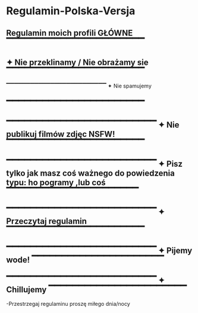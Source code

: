 # Regulamin-Polska-Versja
Regulamin moich profili GŁÓWNE
▔▔▔▔▔▔▔▔▔▔▔▔▔▔▔▔▔▔▔▔▔▔▔
--------------------------------------------------------------
✦ Nie przeklinamy / Nie obrażamy sie
▔▔▔▔▔▔▔▔▔▔▔▔▔▔▔▔▔▔▔▔▔▔▔
--------------------------------------------------------------

▔▔▔▔▔▔▔▔▔▔▔▔▔▔▔▔▔▔▔▔▔▔▔▔▔
✦ Nie spamujemy

▔▔▔▔▔▔▔▔▔▔▔▔▔▔▔▔▔▔▔▔▔▔▔
--------------------------------------------------------------
▔▔▔▔▔▔▔▔▔▔▔▔▔▔▔▔▔▔▔▔▔▔▔▔▔
✦ Nie publikuj filmów zdjęc NSFW!
▔▔▔▔▔▔▔▔▔▔▔▔▔▔▔▔▔▔▔▔▔▔▔
--------------------------------------------------------------
▔▔▔▔▔▔▔▔▔▔▔▔▔▔▔▔▔▔▔▔▔▔▔▔▔
✦ Pisz tylko jak masz coś ważnego do powiedzenia typu: ho pogramy ,lub coś
▔▔▔▔▔▔▔▔▔▔▔▔▔▔▔▔▔▔▔▔▔▔
--------------------------------------------------------------
▔▔▔▔▔▔▔▔▔▔▔▔▔▔▔▔▔▔▔▔▔▔▔▔▔
✦ Przeczytaj regulamin
▔▔▔▔▔▔▔▔▔▔▔▔▔▔▔▔▔▔▔▔▔▔▔
--------------------------------------------------------------
▔▔▔▔▔▔▔▔▔▔▔▔▔▔▔▔▔▔▔▔▔▔▔▔▔
✦ Pijemy wode!
▔▔▔▔▔▔▔▔▔▔▔▔▔▔▔▔▔▔▔▔▔▔
--------------------------------------------------------------
▔▔▔▔▔▔▔▔▔▔▔▔▔▔▔▔▔▔▔▔▔▔▔▔▔
✦ Chillujemy
▔▔▔▔▔▔▔▔▔▔▔▔▔▔▔▔▔▔▔▔▔▔▔
--------------------------------------------------------------

-Przestrzegaj regulaminu proszę
miłego dnia/nocy
